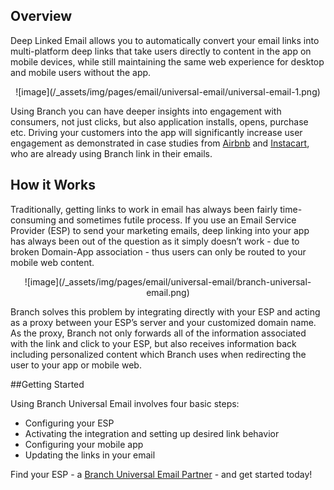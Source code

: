 ## Overview

Deep Linked Email allows you to automatically convert your email links into multi-platform deep links that take users directly to content in the app on mobile devices, while still maintaining the same web experience for desktop and mobile users without the app.

<center>
![image](/_assets/img/pages/email/universal-email/universal-email-1.png)
</center>

Using Branch you can have deeper insights into engagement with consumers, not just clicks, but also application installs, opens, purchase etc. Driving your customers into the app will significantly increase user engagement as demonstrated in case studies from [Airbnb](http://www2.branch.io/rs/315-FTT-121/images/CS-Airbnb.pdf) and [Instacart](https://www2.branch.io/rs/315-FTT-121/images/CS-Instacart-DLE.pdf), who are already using Branch link in their emails.

## How it Works

Traditionally, getting links to work in email has always been fairly time-consuming and sometimes futile process. If you use an Email Service Provider (ESP) to send your marketing emails, deep linking into your app has always been out of the question as it simply doesn’t work - due to broken Domain-App association - thus users can only be routed to your mobile web content.

<center>
![image](/_assets/img/pages/email/universal-email/branch-universal-email.png)
</center>

Branch solves this problem by integrating directly with your ESP and acting as a proxy between your ESP’s server and your customized domain name. As the proxy, Branch not only forwards all of the information associated with the link and click to your ESP, but also receives information back including personalized content which Branch uses when redirecting the user to your app or mobile web.

##Getting Started

Using Branch Universal Email involves four basic steps:

- Configuring your ESP
- Activating the integration and setting up desired link behavior
- Configuring your mobile app
- Updating the links in your email

Find your ESP - a [Branch Universal Email Partner](/emails/email-partners-list/) - and get started today!
